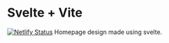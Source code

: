 # Svelte + Vite

[![Netlify Status](https://api.netlify.com/api/v1/badges/0aa85d64-c458-4cba-8041-3a70a9d5a654/deploy-status)](https://app.netlify.com/sites/a3d/deploys)
Homepage design made using svelte.
